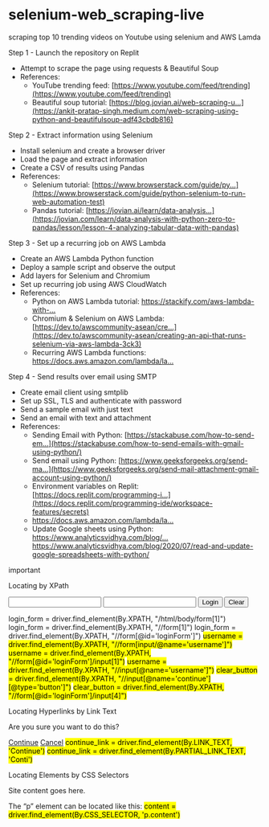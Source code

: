 # selenium-web_scraping-live
scraping top 10 trending videos on Youtube using selenium and AWS Lamda

Step 1 - Launch the repository on Replit
* Attempt to scrape the page using requests & Beautiful Soup
* References:
    * YouTube trending feed: [https://www.youtube.com/feed/trending](https://www.youtube.com/feed/trending) 
    * Beautiful soup tutorial: [https://blog.jovian.ai/web-scraping-u...](https://ankit-pratap-singh.medium.com/web-scraping-using-python-and-beautifulsoup-adf43cbdb816) 


Step 2 - Extract information using Selenium
* Install selenium and create a browser driver
* Load the page and extract information
* Create a CSV of results using Pandas
* References:
    * Selenium tutorial: [https://www.browserstack.com/guide/py...](https://www.browserstack.com/guide/python-selenium-to-run-web-automation-test)
    * Pandas tutorial: [https://jovian.ai/learn/data-analysis...](https://jovian.com/learn/data-analysis-with-python-zero-to-pandas/lesson/lesson-4-analyzing-tabular-data-with-pandas)


Step 3 - Set up a recurring job on AWS Lambda
* Create an AWS Lambda Python function
* Deploy a sample script and observe the output
* Add layers for Selenium and Chromium
* Set up recurring job using AWS CloudWatch
* References:
    * Python on AWS Lambda tutorial: [https://stackify.com/aws-lambda-with-... ](https://stackify.com/aws-lambda-with-python-a-complete-getting-started-guide/)
    * Chromium & Selenium on AWS Lambda: [https://dev.to/awscommunity-asean/cre...](https://dev.to/awscommunity-asean/creating-an-api-that-runs-selenium-via-aws-lambda-3ck3)
    * Recurring AWS Lambda functions: [https://docs.aws.amazon.com/lambda/la... ](https://docs.aws.amazon.com/lambda/latest/dg/services-cloudwatchevents-expressions.html)

Step 4 - Send results over email using SMTP
* Create email client using smtplib
* Set up SSL, TLS and authenticate with password
* Send a sample email with just text
* Send an email with text and attachment
* References:
    * Sending Email with Python: [https://stackabuse.com/how-to-send-em...](https://stackabuse.com/how-to-send-emails-with-gmail-using-python/)
    * Send email using Python: [https://www.geeksforgeeks.org/send-ma...](https://www.geeksforgeeks.org/send-mail-attachment-gmail-account-using-python/)
    * Environment variables on Replit: [https://docs.replit.com/programming-i...](https://docs.replit.com/programming-ide/workspace-features/secrets)
    * [https://docs.aws.amazon.com/lambda/la... ](https://docs.aws.amazon.com/lambda/latest/dg/configuration-envvars.html)
    * Update Google sheets using Python:[ https://www.analyticsvidhya.com/blog/...
](https://www.analyticsvidhya.com/blog/2020/07/read-and-update-google-spreadsheets-with-python/)https://www.analyticsvidhya.com/blog/2020/07/read-and-update-google-spreadsheets-with-python/

important

Locating by XPath
<html>
 <body>
  <form id="loginForm">
   <input name="username" type="text" />
   <input name="password" type="password" />
   <input name="continue" type="submit" value="Login" />
   <input name="continue" type="button" value="Clear" />
  </form>
</body>
</html>

</mark>login_form = driver.find_element(By.XPATH, "/html/body/form[1]")</mark>
</mark>login_form = driver.find_element(By.XPATH, "//form[1]")</mark>
</mark>login_form = driver.find_element(By.XPATH, "//form[@id='loginForm']")</mark>
<mark>username = driver.find_element(By.XPATH, "//form[input/@name='username']")</mark>
<mark>username = driver.find_element(By.XPATH, "//form[@id='loginForm']/input[1]")</mark>
<mark>username = driver.find_element(By.XPATH, "//input[@name='username']")</mark>
<mark>clear_button = driver.find_element(By.XPATH, "//input[@name='continue'][@type='button']")</mark>
<mark>clear_button = driver.find_element(By.XPATH, "//form[@id='loginForm']/input[4]")</mark>

Locating Hyperlinks by Link Text
<html>
 <body>
  <p>Are you sure you want to do this?</p>
  <a href="continue.html">Continue</a>
  <a href="cancel.html">Cancel</a>
</body>
</html>
<mark>continue_link = driver.find_element(By.LINK_TEXT, 'Continue')</mark>
<mark>continue_link = driver.find_element(By.PARTIAL_LINK_TEXT, 'Conti')</mark>


Locating Elements by CSS Selectors

<html>
 <body>
  <p class="content">Site content goes here.</p>
</body>
</html>
The “p” element can be located like this:
<mark>content = driver.find_element(By.CSS_SELECTOR, 'p.content')</mark>
